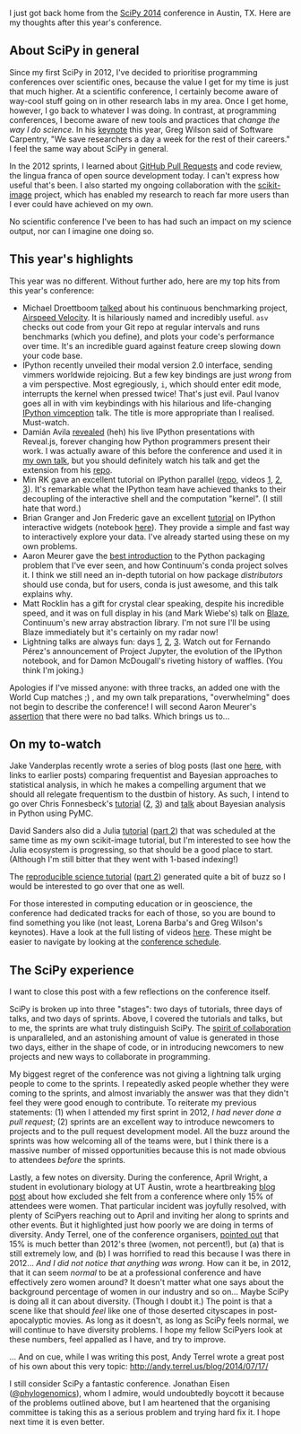 <!--
.. title: SciPy 2014: an extremely useful conference with a diversity problem
.. slug: scipy-2014-recap
.. date: 2014-07-17 18:48:56
.. tags: diversity,Planet SciPy,programming,women in science,conference
.. category: 
.. link: 
.. description: 
.. type: text
.. excerpt: I just got back home from the [SciPy 2014](https://conference.scipy.org/scipy2014/) conference in Austin, TX. Here are my thoughts after this year's conference.

## About SciPy in general

Since my first SciPy in 2012, I've decided to prioritise programming conferences over scientific ones, because the value I get for my time is just that much higher. At a scientific conference, I certainly become aware of way-cool stuff going on in other research labs in my area. Once I get home, however, I go back to whatever I was doing. In contrast, at programming conferences, I become aware of new tools and practices that *change the way I do science.* In his [keynote](https://www.youtube.com/watch?v=1e26rp6qPbA) this year, Greg Wilson said of Software Carpentry, "We save researchers a day a week for the rest of their careers." I feel the same way about SciPy in general.

In the 2012 sprints, I learned about [GitHub Pull Requests](https://help.github.com/articles/using-pull-requests) and code review, the lingua franca of open source development today. I can't express how useful that's been. I also started my ongoing collaboration with the [scikit-image](http://scikit-image.org/) project, which has enabled my research to reach far more users than I ever could have achieved on my own.

No scientific conference I've been to has had such an impact on my science output, nor can I imagine one doing so.
.. has_math: no
.. status: published
.. wp-status: publish
-->

<html><body><p>I just got back home from the <a href="https://conference.scipy.org/scipy2014/">SciPy 2014</a> conference in Austin, TX. Here are my thoughts after this year's conference.

</p><h2>About SciPy in general</h2>

Since my first SciPy in 2012, I've decided to prioritise programming conferences over scientific ones, because the value I get for my time is just that much higher. At a scientific conference, I certainly become aware of way-cool stuff going on in other research labs in my area. Once I get home, however, I go back to whatever I was doing. In contrast, at programming conferences, I become aware of new tools and practices that <em>change the way I do science.</em> In his <a href="https://www.youtube.com/watch?v=1e26rp6qPbA">keynote</a> this year, Greg Wilson said of Software Carpentry, "We save researchers a day a week for the rest of their careers." I feel the same way about SciPy in general.

In the 2012 sprints, I learned about <a href="https://help.github.com/articles/using-pull-requests">GitHub Pull Requests</a> and code review, the lingua franca of open source development today. I can't express how useful that's been. I also started my ongoing collaboration with the <a href="http://scikit-image.org/">scikit-image</a> project, which has enabled my research to reach far more users than I ever could have achieved on my own.

No scientific conference I've been to has had such an impact on my science output, nor can I imagine one doing so.

<h2>This year's highlights</h2>

This year was no different. Without further ado, here are my top hits from this year's conference:

<ul>
<li>Michael Droettboom <a href="https://www.youtube.com/watch?v=OsxJ5O6h8s0">talked</a> about his continuous benchmarking project, <a href="https://spacetelescope.github.io/asv/">Airspeed Velocity</a>. It is hilariously named and incredibly useful. <code>asv</code> checks out code from your Git repo at regular intervals and runs benchmarks (which you define), and plots your code's performance over time. It's an incredible guard against feature creep slowing down your code base.</li>
<li>IPython recently unveiled their modal version 2.0 interface, sending vimmers worldwide rejoicing. But a few key bindings are just <em>wrong</em> from a vim perspective. Most egregiously, <code>i</code>, which should enter edit mode, interrupts the kernel when pressed twice! That's just evil. Paul Ivanov goes all in with vim keybindings with his hilarious and life-changing <a href="https://www.youtube.com/watch?v=p9gnhmX1sPo">IPython vimception</a> talk. The title is more appropriate than I realised. Must-watch.</li>
<li>Damián Avila <a href="https://www.youtube.com/watch?v=sZBKruEh0jI">revealed</a> (heh) his live IPython presentations with Reveal.js, forever changing how Python programmers present their work. I was actually aware of this before the conference and used it in <a href="https://www.youtube.com/watch?v=fn8F_NerTug">my own talk</a>, but you should definitely watch his talk and get the extension from his <a href="https://github.com/damianavila/live_reveal">repo</a>.</li>
<li>Min RK gave an excellent tutorial on IPython parallel (<a href="https://github.com/minrk/IPython-parallel-tutorial">repo</a>, videos <a href="https://www.youtube.com/watch?v=y4hgalfhc1Y">1</a>, <a href="https://www.youtube.com/watch?v=-9ijnHPCYhY">2</a>, <a href="https://www.youtube.com/watch?v=U5mhpKkIx2Y">3</a>). It's remarkable what the IPython team have achieved thanks to their decoupling of the interactive shell and the computation "kernel". (I still hate that word.)</li>
<li>Brian Granger and Jon Frederic gave an excellent <a href="https://www.youtube.com/watch?v=aIXED26Wppg">tutorial</a> on IPython interactive widgets (notebook <a href="https://github.com/ipython/ipython-in-depth">here</a>). They provide a simple and fast way to interactively explore your data. I've already started using these on my own problems.</li>
<li>Aaron Meurer gave the <a href="https://www.youtube.com/watch?v=UaIvrDWrIWM">best introduction</a> to the Python packaging problem that I've ever seen, and how Continuum's conda project solves it. I think we still need an in-depth tutorial on how package <em>distributors</em> should use conda, but for users, conda is just awesome, and this talk explains why.</li>
<li>Matt Rocklin has a gift for crystal clear speaking, despite his incredible speed, and it was on full display in his (and Mark Wiebe's) talk on <a href="https://www.youtube.com/watch?v=9HPR-1PdZUk">Blaze</a>, Continuum's new array abstraction library. I'm not sure I'll be using Blaze immediately but it's certainly on my radar now!</li>
<li>Lightning talks are always fun: days <a href="https://www.youtube.com/watch?v=JDrhn0-r9Eg">1</a>, <a href="https://www.youtube.com/watch?v=SMyto7WHiNs">2</a>, <a href="https://www.youtube.com/watch?v=ln4nE_EVDCg">3</a>. Watch out for Fernando Pérez's announcement of Project Jupyter, the evolution of the IPython notebook, and for Damon McDougall's riveting history of waffles. (You think I'm joking.)</li>
</ul>

Apologies if I've missed anyone: with three tracks, an added one with the World Cup matches ;) , and my own talk preparations, "overwhelming" does not begin to describe the conference! I will second Aaron Meurer's <a href="https://asmeurer.github.io/blog/posts/scipy-2014/">assertion</a> that there were no bad talks. Which brings us to...

<h2>On my to-watch</h2>

Jake Vanderplas recently wrote a series of blog posts (last one <a href="http://jakevdp.github.io/blog/2014/06/14/frequentism-and-bayesianism-4-bayesian-in-python/">here</a>, with links to earlier posts) comparing frequentist and Bayesian approaches to statistical analysis, in which he makes a compelling argument that we should all relegate frequentism to the dustbin of history. As such, I intend to go over Chris Fonnesbeck's <a href="https://www.youtube.com/watch?v=vOBB_ycQ0RA">tutorial</a> (<a href="https://www.youtube.com/watch?v=gFYPCdWB2-w">2</a>, <a href="https://www.youtube.com/watch?v=54sFjp7AvXM">3</a>) and <a href="https://www.youtube.com/watch?v=XbxIo7ScVzc">talk</a> about Bayesian analysis in Python using PyMC.

David Sanders also did a Julia <a href="https://www.youtube.com/watch?v=vWkgEddb4-A">tutorial</a> (<a href="https://www.youtube.com/watch?v=I3JH5Bg46yU">part 2</a>) that was scheduled at the same time as my own scikit-image tutorial, but I'm interested to see how the Julia ecosystem is progressing, so that should be a good place to start. (Although I'm still bitter that they went with 1-based indexing!)

The <a href="https://www.youtube.com/watch?v=EzX7MN_bzqg">reproducible science tutorial</a> (<a href="https://www.youtube.com/watch?v=HCyHn_by3N0">part 2</a>) generated quite a bit of buzz so I would be interested to go over that one as well.

For those interested in computing education or in geoscience, the conference had dedicated tracks for each of those, so you are bound to find something you like (not least, Lorena Barba's and Greg Wilson's keynotes). Have a look at the full listing of videos <a href="https://www.youtube.com/playlist?list=PLYx7XA2nY5GfuhCvStxgbynFNrxr3VFog">here</a>. These might be easier to navigate by looking at the <a href="https://conference.scipy.org/scipy2014/schedule/">conference schedule</a>.

<h2>The SciPy experience</h2>

I want to close this post with a few reflections on the conference itself.

SciPy is broken up into three "stages": two days of tutorials, three days of talks, and two days of sprints. Above, I covered the tutorials and talks, but to me, the sprints are what truly distinguish SciPy. The <a href="https://twitter.com/ellisonbg/status/487731404675899392">spirit of collaboration</a> is unparalleled, and an astonishing amount of value is generated in those two days, either in the shape of code, or in introducing newcomers to new projects and new ways to collaborate in programming.

My biggest regret of the conference was not giving a lightning talk urging people to come to the sprints. I repeatedly asked people whether they were coming to the sprints, and almost invariably the answer was that they didn't feel they were good enough to contribute. To reiterate my previous statements: (1) when I attended my first sprint in 2012, <em>I had never done a pull request</em>; (2) sprints are an excellent way to introduce newcomers to projects and to the pull request development model. All the buzz around the sprints was how welcoming all of the teams were, but I think there is a massive number of missed opportunities because this is not made obvious to attendees <em>before</em> the sprints.

Lastly, a few notes on diversity. During the conference, April Wright, a student in evolutionary biology at UT Austin, wrote a heartbreaking <a href="https://wrightaprilm.github.io/posts/lonely.html">blog post</a> about how excluded she felt from a conference where only 15% of attendees were women. That particular incident was joyfully resolved, with plenty of SciPyers reaching out to April and inviting her along to sprints and other events. But it highlighted just how poorly we are doing in terms of diversity. Andy Terrel, one of the conference organisers, <a href="https://twitter.com/aterrel/status/487281782530650112">pointed out</a> that 15% is much better than 2012's three (women, not percent!), but (a) that is still extremely low, and (b) I was horrified to read this because I was there in 2012... <em>And I did not notice that anything was wrong.</em> How can it be, in 2012, that it can seem <em>normal</em> to be at a professional conference and have effectively zero women around? It doesn't matter what one says about the background percentage of women in our industry and so on... Maybe SciPy is doing all it can about diversity. (Though I doubt it.) The point is that a scene like that should <em>feel</em> like one of those deserted cityscapes in post-apocalyptic movies. As long as it doesn't, as long as SciPy feels normal, we will continue to have diversity problems. I hope my fellow SciPyers look at these numbers, feel appalled as I have, and try to improve.

... And on cue, while I was writing this post, Andy Terrel wrote a great post of his own about this very topic:
http://andy.terrel.us/blog/2014/07/17/

I still consider SciPy a fantastic conference. Jonathan Eisen (<a href="https://twitter.com/phylogenomics">@phylogenomics</a>), whom I admire, would undoubtedly boycott it because of the problems outlined above, but I am heartened that the organising committee is taking this as a serious problem and trying hard fix it. I hope next time it is even better.</body></html>
